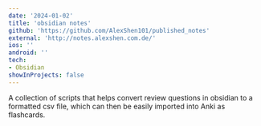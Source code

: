 ```yaml
---
date: '2024-01-02'
title: 'obsidian notes'
github: 'https://github.com/AlexShen101/published_notes'
external: 'http://notes.alexshen.com.de/'
ios: ''
android: ''
tech:
- Obsidian
showInProjects: false
---
```


A collection of scripts that helps convert review questions in obsidian to a formatted csv file, which can then be easily imported into Anki as flashcards.
